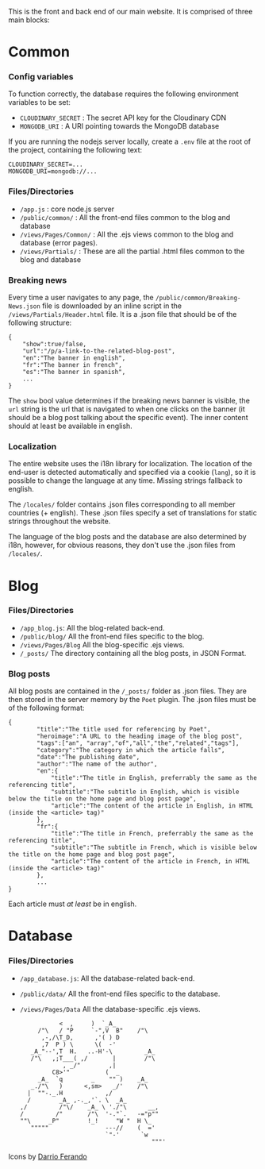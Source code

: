 This is the front and back end of our main website. It is comprised of three main blocks:

# Common

### Config variables
To function correctly, the database requires the following environment variables to be set:
* `CLOUDINARY_SECRET` : The secret API key for the Cloudinary CDN
* `MONGODB_URI` : A URI pointing towards the MongoDB database

If you are running the nodejs server locally, create a `.env` file at the root of the project, containing the following text:

    CLOUDINARY_SECRET=...
    MONGODB_URI=mongodb://...

### Files/Directories
* `/app.js` : core node.js server
* `/public/common/` : All the front-end files common to the blog and database
* `/views/Pages/Common/` : All the .ejs views common to the blog and database (error pages).
* `/views/Partials/` : These are all the partial .html files common to the blog and database

### Breaking news
Every time a user navigates to any page, the `/public/common/Breaking-News.json` file is downloaded by an inline script in the `/views/Partials/Header.html` file. It is a .json file that should be of the following structure:
````
{
    "show":true/false,
    "url":"/p/a-link-to-the-related-blog-post",
    "en":"The banner in english",
    "fr":"The banner in french",
    "es":"The banner in spanish",
    ...
}
````
The `show` bool value determines if the breaking news banner is visible, the `url` string is the url that is navigated to when one clicks on the banner (it should be a blog post talking about the specific event).
The inner content should at least be available in english.

### Localization

The entire website uses the i18n library for localization. The location of the end-user is detected automatically and specified via a cookie (`lang`), so it is possible to change the language at any time. Missing strings fallback to english.

The `/locales/` folder contains .json files corresponding to all member countries (+ english). These .json files specify a set of translations for static strings throughout the website.

The language of the blog posts and the database are also determined by i18n, however, for obvious reasons, they don't use the .json files from `/locales/`.

# Blog
### Files/Directories
* `/app_blog.js`: All the blog-related back-end.
* `/public/blog/` All the front-end files specific to the blog.
* `/views/Pages/Blog` All the blog-specific .ejs views.
* `/_posts/` The directory containing all the blog posts, in JSON Format.

### Blog posts
All blog posts are contained in the `/_posts/` folder as .json files. They are then stored in the server memory by the `Poet` plugin. The .json files must be of the following format:
````
{
        "title":"The title used for referencing by Poet",
        "heroimage":"A URL to the heading image of the blog post",
        "tags":["an", "array","of","all","the","related","tags"],
        "category":"The category in which the article falls",
        "date":"The publishing date",
        "author":"The name of the author",
        "en":{
            "title":"The title in English, preferrably the same as the referencing title",
            "subtitle":"The subtitle in English, which is visible below the title on the home page and blog post page",
            "article":"The content of the article in English, in HTML (inside the <article> tag)"
        },
        "fr":{
            "title":"The title in French, preferrably the same as the referencing title",
            "subtitle":"The subtitle in French, which is visible below the title on the home page and blog post page",
            "article":"The content of the article in French, in HTML (inside the <article> tag)"
        },
        ...
}
````
Each article must *at least* be in english.

# Database
### Files/Directories
* `/app_database.js`: All the database-related back-end.
* `/public/data/` All the front-end files specific to the database.
* `/views/Pages/Data` All the database-specific .ejs views.


                 <  ,     )  `_A_
           /"\   / "P     `-",V  B"    /"\
            ,-,/\T_D,      ,'( ) D
            ,7  P ) \      \(  -'
         _A_"--',T  H.   ..-H'-\         _A_
         /"\   ,;T___( ,/       |        /"\
                  , _/"        ,|
               C8>'"          (  _
           _A_  `q        _    "" )    _A_
         _./"\   )      <,sm>   _/'    /"\
        |  ""-._.H            ,/
        /        _A_ ,-._,'`. \  _A_
      ,/         /"\/    _A_ \ './"\      __,
      /         /"       /"\  '-."`.   -="p""
      ""\     _P"        !_!     "W "  H \_
         """""                ---//    (  ='
                              `"-'      `w
                                           """'

Icons by [Darrio Ferando](http://www.dario.io/)


